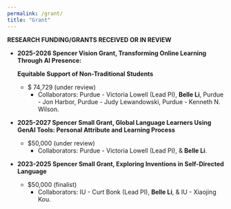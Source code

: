 ```yaml
---
permalink: /grant/
title: "Grant"
---
```


**RESEARCH FUNDING/GRANTS RECEIVED OR IN REVIEW**

- **2025-2026 Spencer Vision Grant, Transforming Online Learning Through AI Presence:**
    
    **Equitable Support of Non-Traditional Students**
    
    - $ 74,729 (under review)
        - Collaborators: Purdue - Victoria Lowell (Lead PI), **Belle Li**, Purdue - Jon Harbor, Purdue - Judy Lewandowski, Purdue - Kenneth N. Wilson.
- **2025-2027 Spencer Small Grant, Global Language Learners Using GenAI Tools: Personal Attribute and Learning Process**
    - $50,000 (under review)
        - Collaborators: Purdue - Victoria Lowell (Lead PI), & **Belle Li**.
- **2023-2025 Spencer Small Grant, Exploring Inventions in Self-Directed Language**
    - $50,000 (finalist)
        - Collaborators: IU - Curt Bonk (Lead PI), **Belle Li**, & IU - Xiaojing Kou.
